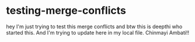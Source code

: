 # testing-merge-conflicts
hey I'm just trying to test this merge conflicts and btw this is deepthi who started this.
And I'm trying to update here in my local file.
Chinmayi Ambati!!
